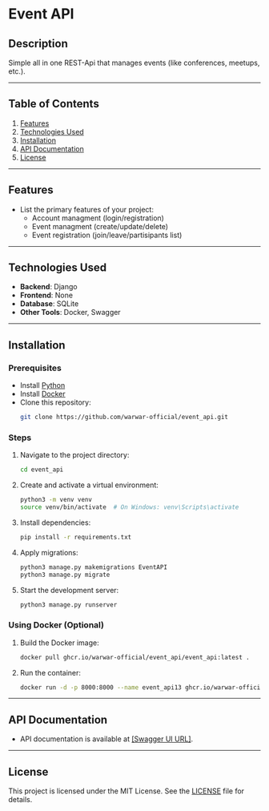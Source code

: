 # Event API

## Description
Simple all in one REST-Api that manages events (like conferences, meetups, etc.).

---

## Table of Contents

1. [Features](#features)  
2. [Technologies Used](#technologies-used)  
3. [Installation](#installation) 
5. [API Documentation](#api-documentation) 
7. [License](#license)  

---

## Features

- List the primary features of your project:
  - Account managment (login/registration)
  - Event managment (create/update/delete)
  - Event registration (join/leave/partisipants list)

---

## Technologies Used

- **Backend**: Django  
- **Frontend**: None  
- **Database**: SQLite  
- **Other Tools**: Docker, Swagger

---

## Installation

### Prerequisites

- Install [Python](https://www.python.org/) 
- Install [Docker](https://www.docker.com/)
- Clone this repository:  
  ```bash
  git clone https://github.com/warwar-official/event_api.git
  ```

### Steps

1. Navigate to the project directory:  
   ```bash
   cd event_api
   ```

2. Create and activate a virtual environment:  
   ```bash
   python3 -m venv venv
   source venv/bin/activate  # On Windows: venv\Scripts\activate
   ```

3. Install dependencies:  
   ```bash
   pip install -r requirements.txt
   ```

4. Apply migrations:  
   ```bash
   python3 manage.py makemigrations EventAPI
   python3 manage.py migrate
   ```

5. Start the development server:  
   ```bash
   python3 manage.py runserver
   ```

### Using Docker (Optional)

1. Build the Docker image:  
   ```bash
   docker pull ghcr.io/warwar-official/event_api/event_api:latest .
   ```

2. Run the container:  
   ```bash
   docker run -d -p 8000:8000 --name event_api13 ghcr.io/warwar-official/event_api/event_api:latest
   ```

---

## API Documentation

- API documentation is available at [[Swagger UI URL]](http://127.0.0.1:8000/swagger/).  

---

## License

This project is licensed under the MIT License. See the [LICENSE](LICENSE) file for details.
